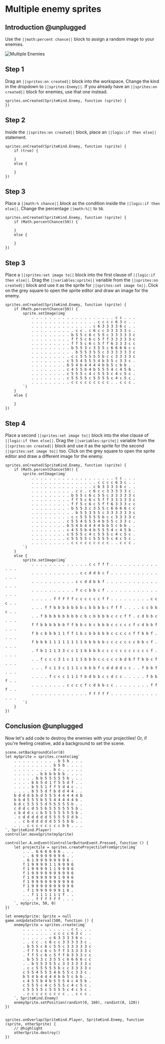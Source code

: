 # Multiple enemy sprites

## Introduction @unplugged

Use the ``||math:percent chance||`` block to assign a random image
to your enemies.

![Multiple Enemies](/static/recipes/shark-splash/02-B-enemies.gif)

## Step 1

Drag an ``||sprites:on created||`` block into the workspace. Change the kind in the
dropdown to ``||sprites:Enemy||``. If you already have an ``||sprites:on created||`` block
for enemies, use that one instead.

```blocks
sprites.onCreated(SpriteKind.Enemy, function (sprite) {
})
```


## Step 2

Inside the ``||sprites:on created||`` block, place an ``||logic:if then else||`` statement.

```blocks
sprites.onCreated(SpriteKind.Enemy, function (sprite) {
    if (true) {

    }
    else {

    }
})
```

## Step 3

Place a ``||math:% chance||`` block as the condition inside the ``||logic:if then else||``.
Change the percentage ``||math:%||`` to `50`.

```blocks
sprites.onCreated(SpriteKind.Enemy, function (sprite) {
    if (Math.percentChance(50)) {

    }
    else {

    }
})
```

## Step 3

Place a ``||sprites:set image to||`` block into the first clause of ``||logic:if then else||``.
Drag the ``||variables:sprite||`` variable from the ``||sprites:on created||`` block and use it as
the sprite for ``||sprites:set image to||``. Click on the
grey square to open the sprite editor and draw an image for the enemy.

```blocks
sprites.onCreated(SpriteKind.Enemy, function (sprite) {
    if (Math.percentChance(50)) {
        sprite.setImage(img`
            . . . . . . . . . . . . . . . . . . . c c . . .
            . . . . . . . . . . . . . . . c c c c 6 3 c . .
            . . . . . . . . . . . . . . c 6 3 3 3 3 6 c . .
            . . . . . . . . . . c c . c 6 c c 3 3 3 3 3 c .
            . . . . . . . . . b 5 5 c 6 c 5 5 c 3 3 3 3 3 c
            . . . . . . . . . f f 5 c 6 c 5 f f 3 3 3 3 3 c
            . . . . . . . . . f f 5 c 6 c 5 f f 6 3 3 3 c c
            . . . . . . . . . b 5 5 3 c 3 5 5 c 6 6 6 6 c c
            . . . . . . . . . . b 5 5 3 5 5 c 3 3 3 3 3 3 c
            . . . . . . . . . c c 5 5 5 5 5 b c c 3 3 3 3 c
            . . . . . . . . c 5 5 4 5 5 5 4 b 5 5 c 3 3 c .
            . . . . . . . . b 5 4 b 4 4 4 4 b b 5 c b b . .
            . . . . . . . . c 4 5 5 b 4 b 5 5 5 4 c 4 5 b .
            . . . . . . . . c 5 5 5 c 4 c 5 5 5 c 4 c 5 c .
            . . . . . . . . c 5 5 5 5 c 5 5 5 5 c 4 c 5 c .
            . . . . . . . . . c c c c c c c c c . . c c c .
        `)
    }
    else {

    }
})
```

## Step 4

Place a second ``||sprites:set image to||`` block into the else clause of ``||logic:if then else||``.
Drag the ``||variables:sprite||`` variable from the ``||sprites:on created||`` block and use it as
the sprite for the second ``||sprites:set image to||`` too. Click on the
grey square to open the sprite editor and draw a different image for the enemy.

```blocks
sprites.onCreated(SpriteKind.Enemy, function (sprite) {
    if (Math.percentChance(50)) {
        sprite.setImage(img`
            . . . . . . . . . . . . . . . . . . . c c . . .
            . . . . . . . . . . . . . . . c c c c 6 3 c . .
            . . . . . . . . . . . . . . c 6 3 3 3 3 6 c . .
            . . . . . . . . . . c c . c 6 c c 3 3 3 3 3 c .
            . . . . . . . . . b 5 5 c 6 c 5 5 c 3 3 3 3 3 c
            . . . . . . . . . f f 5 c 6 c 5 f f 3 3 3 3 3 c
            . . . . . . . . . f f 5 c 6 c 5 f f 6 3 3 3 c c
            . . . . . . . . . b 5 5 3 c 3 5 5 c 6 6 6 6 c c
            . . . . . . . . . . b 5 5 3 5 5 c 3 3 3 3 3 3 c
            . . . . . . . . . c c 5 5 5 5 5 b c c 3 3 3 3 c
            . . . . . . . . c 5 5 4 5 5 5 4 b 5 5 c 3 3 c .
            . . . . . . . . b 5 4 b 4 4 4 4 b b 5 c b b . .
            . . . . . . . . c 4 5 5 b 4 b 5 5 5 4 c 4 5 b .
            . . . . . . . . c 5 5 5 c 4 c 5 5 5 c 4 c 5 c .
            . . . . . . . . c 5 5 5 5 c 5 5 5 5 c 4 c 5 c .
            . . . . . . . . . c c c c c c c c c . . c c c .
        `)
    }
    else {
        sprite.setImage(img`
            . . . . . . . . . . . . . c c f f f . . . . . . . . . . . . . .
            . . . . . . . . . . . c c d d b c f . . . . . . . . . . . . . .
            . . . . . . . . . . c c d d b b f . . . . . . . . . . . . . . .
            . . . . . . . . . . f c c b b c f . . . . . . . . . . . . . . .
            . . . . . f f f f f c c c c c c f f . . . . . . . . . c c c . .
            . . . f f b b b b b b b c b b b b c f f f . . . . c c b b c . .
            . . f b b b b b b b b c b c b b b b c c c f f . c d b b c . . .
            f f b b b b b b f f b b c b c b b b c c c c c f c d b b f . . .
            f b c b b b 1 1 f f 1 b c b b b b b c c c c c f f b b f . . . .
            f b b b 1 1 1 1 1 1 1 1 b b b b b c c c c c c c b b c f . . . .
            . f b 1 1 1 3 3 c c 1 1 b b b b c c c c c c c c c c c f . . . .
            . . f c c c 3 1 c 1 1 1 b b b c c c c c b d b f f b b c f . . .
            . . . f c 1 3 c 1 1 1 c b b b f c d d d d c c . . f b b f . . .
            . . . . f c c c 1 1 1 f b d b b c c d c c . . . . . f b b f . .
            . . . . . . . . c c c c f c d b b c c . . . . . . . . f f f . .
            . . . . . . . . . . . . . f f f f f . . . . . . . . . . . . . .
        `)
    }
})
```

## Conclusion @unplugged

Now let's add code to destroy the enemies with your projectiles! Or, if you're feeling creative, add a background to set the scene.

```template
scene.setBackgroundColor(8)
let mySprite = sprites.create(img`
    . . . . . . . . . . b 5 b . . .
    . . . . . . . . . b 5 b . . . .
    . . . . . . . . . b c . . . . .
    . . . . . . b b b b b b . . . .
    . . . . . b b 5 5 5 5 5 b . . .
    . . . . b b 5 d 1 f 5 5 d f . .
    . . . . b 5 5 1 f f 5 d 4 c . .
    . . . . b 5 5 d f b d d 4 4 . .
    b d d d b b d 5 5 5 4 4 4 4 4 b
    b b d 5 5 5 b 5 5 4 4 4 4 4 b .
    b d c 5 5 5 5 d 5 5 5 5 5 b . .
    c d d c d 5 5 b 5 5 5 5 5 5 b .
    c b d d c c b 5 5 5 5 5 5 5 b .
    . c d d d d d d 5 5 5 5 5 d b .
    . . c b d d d d d 5 5 5 b b . .
    . . . c c c c c c c c b b . . .
`, SpriteKind.Player)
controller.moveSprite(mySprite)

controller.A.onEvent(ControllerButtonEvent.Pressed, function () {
    let projectile = sprites.createProjectileFromSprite(img`
        . . . 6 6 6 6 6 6 . . .
        . . 6 9 9 9 9 9 9 6 . .
        . 6 1 9 9 9 9 9 9 9 6 .
        f 1 9 9 9 9 1 1 9 9 9 6
        f 1 9 9 9 9 1 1 9 9 9 6
        f 1 9 9 9 9 9 9 9 9 9 6
        f 1 9 9 9 9 9 9 1 9 9 6
        f 1 9 9 9 9 9 9 9 9 9 6
        f 1 9 9 9 9 9 9 9 9 9 6
        . f 1 9 9 9 9 9 9 1 6 .
        . . f 1 1 1 1 1 1 f . .
        . . . f f f f f f . . .
    `, mySprite, 50, 0)
})

let enemySprite: Sprite = null
game.onUpdateInterval(500, function () {
    enemySprite = sprites.create(img`
        . . . . . . . . . . . c c . . .
        . . . . . . . c c c c 6 3 c . .
        . . . . . . c 6 3 3 3 3 6 c . .
        . . c c . c 6 c c 3 3 3 3 3 c .
        . b 5 5 c 6 c 5 5 c 3 3 3 3 3 c
        . f f 5 c 6 c 5 f f 3 3 3 3 3 c
        . f f 5 c 6 c 5 f f 6 3 3 3 c c
        . b 5 5 3 c 3 5 5 c 6 6 6 6 c c
        . . b 5 5 3 5 5 c 3 3 3 3 3 3 c
        . c c 5 5 5 5 5 b c c 3 3 3 3 c
        c 5 5 4 5 5 5 4 b 5 5 c 3 3 c .
        b 5 4 b 4 4 4 4 b b 5 c b b . .
        c 4 5 5 b 4 b 5 5 5 4 c 4 5 b .
        c 5 5 5 c 4 c 5 5 5 c 4 c 5 c .
        c 5 5 5 5 c 5 5 5 5 c 4 c 5 c .
        . c c c c c c c c c . . c c c .
    `, SpriteKind.Enemy)
    enemySprite.setPosition(randint(0, 160), randint(0, 120))
})


sprites.onOverlap(SpriteKind.Player, SpriteKind.Enemy, function (sprite, otherSprite) {
    // @highlight
    otherSprite.destroy()
})
```


